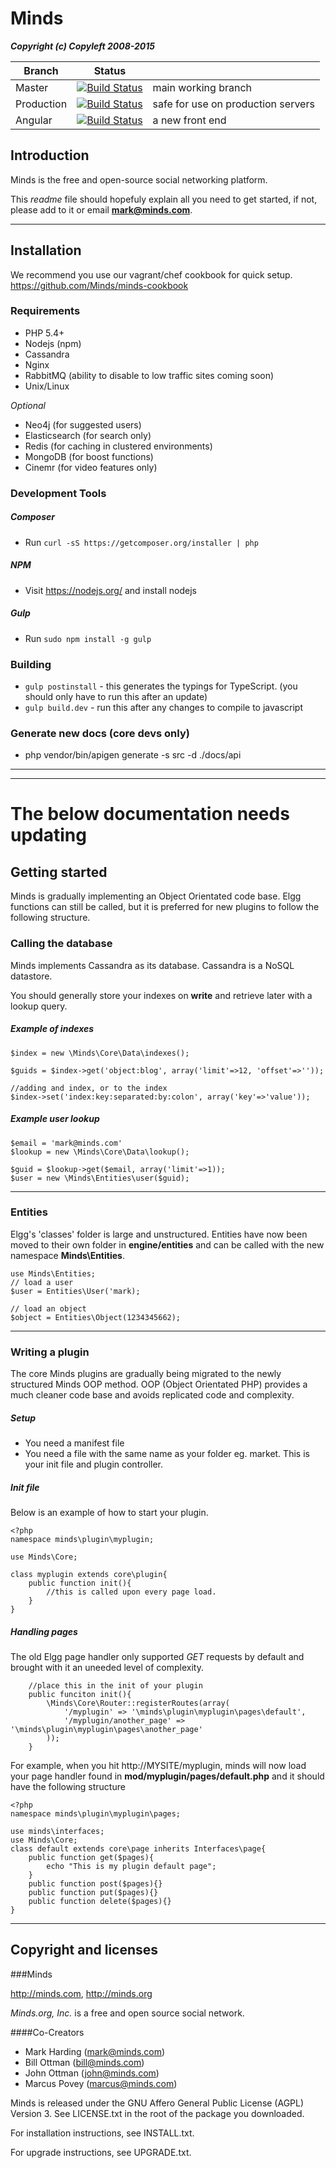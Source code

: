 Minds
==========

___Copyright (c) Copyleft 2008-2015___

Branch  | Status | |
------------- | ------------- | ----------
Master | [![Build Status](https://magnum.travis-ci.com/Minds/Minds.png?token=vHzWaxguqXbJqkudCFTn&branch=master)](https://magnum.travis-ci.com/Minds/Minds)  | main working branch |
Production | [![Build Status](https://magnum.travis-ci.com/Minds/Minds.png?token=vHzWaxguqXbJqkudCFTn&branch=production)](https://magnum.travis-ci.com/Minds/Minds) | safe for use on production servers
Angular | [![Build Status](https://magnum.travis-ci.com/Minds/Minds.png?token=vHzWaxguqXbJqkudCFTn&branch=angular)](https://magnum.travis-ci.com/Minds/Minds) | a new front end

## Introduction
Minds is the free and open-source social networking platform.

This *readme* file should hopefuly explain all you need to get started, if not, please add to it or email **mark@minds.com**.

----


## Installation

We recommend you use our vagrant/chef cookbook for quick setup. https://github.com/Minds/minds-cookbook

### Requirements
- PHP 5.4+
- Nodejs (npm)
- Cassandra
- Nginx
- RabbitMQ (ability to disable to low traffic sites coming soon)
- Unix/Linux

_Optional_
- Neo4j (for suggested users)
- Elasticsearch (for search only)
- Redis (for caching in clustered environments)
- MongoDB (for boost functions)
- Cinemr (for video features only)

### Development Tools

##### Composer

- Run `curl -sS https://getcomposer.org/installer | php`

##### NPM

- Visit https://nodejs.org/ and install nodejs

##### Gulp

- Run `sudo npm install -g gulp`


### Building

- `gulp postinstall` - this generates the typings for TypeScript. (you should only have to run this after an update)
- `gulp build.dev` - run this after any changes to compile to javascript


### Generate new docs (core devs only)

- php vendor/bin/apigen generate -s src -d ./docs/api

--------

--------

# The below documentation needs updating

## Getting started
Minds is gradually implementing an Object Orientated code base. Elgg functions can still be called, but it is preferred for new plugins to follow the following structure.


### Calling the database
Minds implements Cassandra as its database. Cassandra is a NoSQL datastore.

You should generally store your indexes on **write** and retrieve later with a lookup query.

##### Example of indexes
```
$index = new \Minds\Core\Data\indexes();

$guids = $index->get('object:blog', array('limit'=>12, 'offset'=>''));

//adding and index, or to the index
$index->set('index:key:separated:by:colon', array('key'=>'value'));

```
##### Example user lookup
```
$email = 'mark@minds.com'
$lookup = new \Minds\Core\Data\lookup();

$guid = $lookup->get($email, array('limit'=>1));
$user = new \Minds\Entities\user($guid);

```

--------
### Entities
Elgg's 'classes' folder is large and unstructured. Entities have now been moved to their own folder in **engine/entities** and can be called with the new namespace **Minds\Entities**.

```
use Minds\Entities;
// load a user
$user = Entities\User('mark);

// load an object
$object = Entities\Object(1234345662);
```

--------
### Writing a plugin
The core Minds plugins are gradually being migrated to the newly structured Minds OOP method. OOP (Object Orientated PHP) provides a much cleaner code base and avoids replicated code and complexity.

##### Setup
- You need a manifest file
- You need a file with the same name as your folder eg. market. This is your init file and plugin controller.

##### Init file
Below is an example of how to start your plugin.

```
<?php
namespace minds\plugin\myplugin;

use Minds\Core;

class myplugin extends core\plugin{
	public function init(){
		//this is called upon every page load.
	}
}
```
##### Handling pages
The old Elgg page handler only supported *GET* requests by default and brought with it an uneeded level of complexity.

```
	//place this in the init of your plugin
	public funciton init(){
		\Minds\Core\Router::registerRoutes(array(
			'/myplugin' => '\minds\plugin\myplugin\pages\default',
			'/myplugin/another_page' => '\minds\plugin\myplugin\pages\another_page'
		));
	}

```

For example, when you hit http://MYSITE/myplugin, minds will now load your page handler found in **mod/myplugin/pages/default.php** and it should have the following structure

```
<?php
namespace minds\plugin\myplugin\pages;

use minds\interfaces;
use Minds\Core;
class default extends core\page inherits Interfaces\page{
	public function get($pages){
		echo "This is my plugin default page";
	}
	public function post($pages){}
	public function put($pages){}
	public function delete($pages){}
}
```

--------
## Copyright and licenses
###Minds

http://minds.com, http://minds.org

*Minds.org, Inc.* is a free and open source social network.

####Co-Creators
- Mark Harding (mark@minds.com)
- Bill Ottman (bill@minds.com)
- John Ottman (john@minds.com)
- Marcus Povey (marcus@minds.com)




Minds is released under the GNU Affero General Public License (AGPL) Version 3. See LICENSE.txt
in the root of the package you downloaded.

For installation instructions, see INSTALL.txt.

For upgrade instructions, see UPGRADE.txt.
